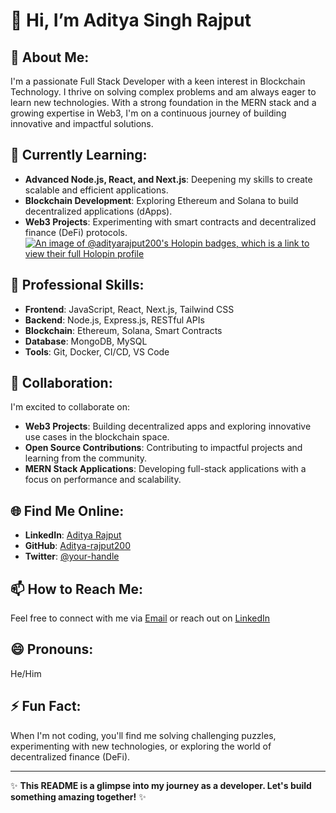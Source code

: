 # 👋 Hi, I’m Aditya Singh Rajput

## 👀 About Me:
I'm a passionate Full Stack Developer with a keen interest in Blockchain Technology. I thrive on solving complex problems and am always eager to learn new technologies. With a strong foundation in the MERN stack and a growing expertise in Web3, I'm on a continuous journey of building innovative and impactful solutions.

## 🌱 Currently Learning:
- **Advanced Node.js, React, and Next.js**: Deepening my skills to create scalable and efficient applications.
- **Blockchain Development**: Exploring Ethereum and Solana to build decentralized applications (dApps).
- **Web3 Projects**: Experimenting with smart contracts and decentralized finance (DeFi) protocols.
[![An image of @adityarajput200's Holopin badges, which is a link to view their full Holopin profile](https://holopin.me/adityarajput200)](https://holopin.io/@adityarajput200)

## 💼 Professional Skills:
- **Frontend**: JavaScript, React, Next.js, Tailwind CSS
- **Backend**: Node.js, Express.js, RESTful APIs
- **Blockchain**: Ethereum, Solana, Smart Contracts
- **Database**: MongoDB, MySQL
- **Tools**: Git, Docker, CI/CD, VS Code

## 💞️ Collaboration:
I'm excited to collaborate on:
- **Web3 Projects**: Building decentralized apps and exploring innovative use cases in the blockchain space.
- **Open Source Contributions**: Contributing to impactful projects and learning from the community.
- **MERN Stack Applications**: Developing full-stack applications with a focus on performance and scalability.

## 🌐 Find Me Online:
- **LinkedIn**: [Aditya Rajput](https://www.linkedin.com/in/aditya-rajput-32300a264)
- **GitHub**: [Aditya-rajput200](https://github.com/Aditya-rajput200)
- **Twitter**: [@your-handle](https://twitter.com/@Adityasingh5260)


## 📫 How to Reach Me:
Feel free to connect with me via [Email](adityaraj5260@gmail.com) or reach out on [LinkedIn](https://www.linkedin.com/in/aditya-rajput-32300a264)
## 😄 Pronouns:
He/Him

## ⚡ Fun Fact:
When I'm not coding, you'll find me solving challenging puzzles, experimenting with new technologies, or exploring the world of decentralized finance (DeFi).

---

✨ **This README is a glimpse into my journey as a developer. Let's build something amazing together!** ✨
